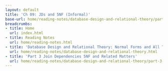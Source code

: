 ```yaml
---
layout: default
title: 'Ch 09: JDs and 5NF (Informal)'
base-url: home/reading-notes/database-design-and-relational-theory/part-3-join-dependencies-5nf-and-related-matters/ch-09-jds-and-5nf-informal.html
breadcrumbs:
- title: Home
  url: index.html
- title: Reading Notes
  url: home/reading-notes.html
- title: 'Database Design and Relational Theory: Normal Forms and All That Jazz'
  url: home/reading-notes/database-design-and-relational-theory.html
- title: 'Part 3 Join Dependencies 5NF and Related Matters'
  url: home/reading-notes/database-design-and-relational-theory/part-3-join-dependencies-5nf-and-related-matters.html
---
```

